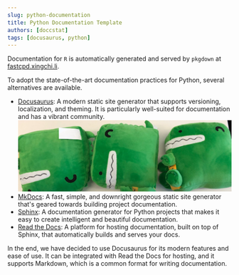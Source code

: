 ```yaml
---
slug: python-documentation
title: Python Documentation Template
authors: [doccstat]
tags: [docusaurus, python]
---
```


Documentation for `R` is automatically generated and served by `pkgdown` at
[fastcpd.xingchi.li](https://fastcpd.xingchi.li).

To adopt the state-of-the-art documentation practices for Python, several
alternatives are available.

<!-- truncate -->

- [Docusaurus](https://docusaurus.io):
  A modern static site generator that supports versioning, localization, and
  theming. It is particularly well-suited for documentation and has a vibrant
  community.
  ![Docusaurus Plushie](./docusaurus-plushie-banner.jpeg)
- [MkDocs](https://www.mkdocs.org):
  A fast, simple, and downright gorgeous static site generator that's geared
  towards building project documentation.
- [Sphinx](https://www.sphinx-doc.org):
  A documentation generator for Python projects that makes it easy to create
  intelligent and beautiful documentation.
- [Read the Docs](https://readthedocs.org):
  A platform for hosting documentation, built on top of Sphinx, that
  automatically builds and serves your docs.

In the end, we have decided to use Docusaurus for its modern features and
ease of use. It can be integrated with Read the Docs for hosting, and it
supports Markdown, which is a common format for writing documentation.
